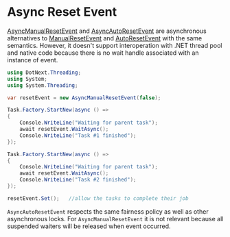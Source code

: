 Async Reset Event
====
[AsyncManualResetEvent](xref:DotNext.Threading.AsyncManualResetEvent) and [AsyncAutoResetEvent](xref:DotNext.Threading.AsyncAutoResetEvent) are asynchronous alternatives to [ManualResetEvent](https://docs.microsoft.com/en-us/dotnet/api/system.threading.manualresetevent) and [AutoResetEvent](https://docs.microsoft.com/en-us/dotnet/api/system.threading.autoresetevent) with the same semantics. However, it doesn't support interoperation with .NET thread pool and native code because there is no wait handle associated with an instance of event.

```csharp
using DotNext.Threading;
using System;
using System.Threading;

var resetEvent = new AsyncManualResetEvent(false);

Task.Factory.StartNew(async () =>
{
    Console.WriteLine("Waiting for parent task");
    await resetEvent.WaitAsync();
    Console.WriteLine("Task #1 finished");
});

Task.Factory.StartNew(async () =>
{
    Console.WriteLine("Waiting for parent task");
    await resetEvent.WaitAsync();
    Console.WriteLine("Task #2 finished");
});

resetEvent.Set();   //allow the tasks to complete their job
```

`AsyncAutoResetEvent` respects the same fairness policy as well as other asynchronous locks. For `AsyncManualResetEvent` it is not relevant because all suspended waiters will be released when event occurred.
